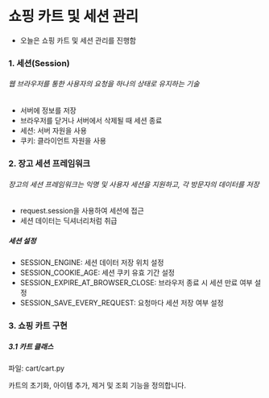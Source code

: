 # 쇼핑 카트 및 세션 관리
- 오늘은 쇼핑 카트 및 세션 관리를 진행함

### 1. 세션(Session)
###### 웹 브라우저를 통한 사용자의 요청을 하나의 상태로 유지하는 기술
- 서버에 정보를 저장
- 브라우저를 닫거나 서버에서 삭제될 때 세션 종료
- 세션: 서버 자원을 사용
- 쿠키: 클라이언트 자원을 사용
  
### 2. 장고 세션 프레임워크
###### 장고의 세션 프레임워크는 익명 및 사용자 세션을 지원하고, 각 방문자의 데이터를 저장
- request.session을 사용하여 세션에 접근
- 세션 데이터는 딕셔너리처럼 취급
 
##### 세션 설정
- SESSION_ENGINE: 세션 데이터 저장 위치 설정
- SESSION_COOKIE_AGE: 세션 쿠키 유효 기간 설정
- SESSION_EXPIRE_AT_BROWSER_CLOSE: 브라우저 종료 시 세션 만료 여부 설정
- SESSION_SAVE_EVERY_REQUEST: 요청마다 세션 저장 여부 설정

### 3. 쇼핑 카트 구현
##### 3.1 카트 클래스
파일: cart/cart.py

카트의 초기화, 아이템 추가, 제거 및 조회 기능을 정의합니다.
